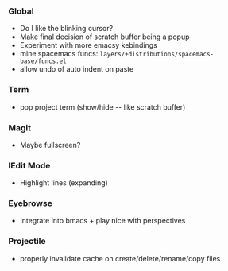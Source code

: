 ### Global

* Do I like the blinking cursor?
* Make final decision of scratch buffer being a popup
* Experiment with more emacsy kebindings
* mine spacemacs funcs: ```layers/+distributions/spacemacs-base/funcs.el```
* allow undo of auto indent on paste

### Term

* pop project term (show/hide -- like scratch buffer)

### Magit

* Maybe fullscreen?

### IEdit Mode

* Highlight lines (expanding)

### Eyebrowse

* Integrate into bmacs + play nice with perspectives

### Projectile

* properly invalidate cache on create/delete/rename/copy files
